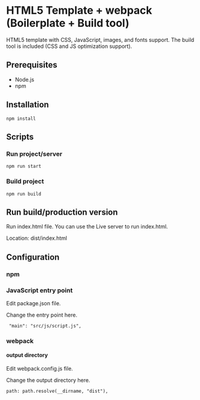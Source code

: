 # HTML5 Template + webpack (Boilerplate + Build tool)

HTML5 template with CSS, JavaScript, images, and fonts support.
The build tool is included (CSS and JS optimization support).

## Prerequisites

- Node.js
- npm

## Installation

```npm install```

## Scripts

### Run project/server

``` npm run start ```

### Build project

``` npm run build ```

## Run build/production version

Run index.html file.
You can use the Live server to run index.html.

Location: dist/index.html

## Configuration

### npm 

### JavaScript entry point

Edit package.json file.

Change the entry point here.

``` "main": "src/js/script.js",```

### webpack

#### output directory

Edit webpack.config.js file.

Change the output directory here.

```path: path.resolve(__dirname, "dist"),```
